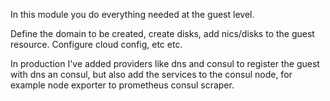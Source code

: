 In this module you do everything needed at the guest level.

Define the domain to be created, create disks, add nics/disks to the guest resource. Configure cloud config, etc etc.

In production I've added providers like dns and consul to register the guest with dns an consul,
but also add the services to the consul node, for example node exporter to prometheus consul scraper.